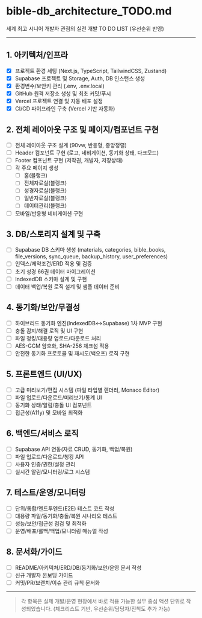 # bible-db_architecture_TODO.md

세계 최고 시니어 개발자 관점의 실전 개발 TO DO LIST (우선순위 반영)

---

## 1. 아키텍처/인프라
- [x] 프로젝트 환경 세팅 (Next.js, TypeScript, TailwindCSS, Zustand)
- [x] Supabase 프로젝트 및 Storage, Auth, DB 인스턴스 생성
- [x] 환경변수/보안키 관리 (.env, .env.local)
- [x] GitHub 원격 저장소 생성 및 최초 커밋/푸시
- [x] Vercel 프로젝트 연결 및 자동 배포 설정
- [x] CI/CD 파이프라인 구축 (Vercel 기반 자동화)

## 2. 전체 레이아웃 구조 및 페이지/컴포넌트 구현
- [ ] 전체 레이아웃 구조 설계 (90vw, 반응형, 중앙정렬)
- [ ] Header 컴포넌트 구현 (로고, 네비게이션, 동기화 상태, 다크모드)
- [ ] Footer 컴포넌트 구현 (저작권, 개발자, 저장상태)
- [ ] 각 주요 페이지 생성
  - [ ] 홈(블랭크)
  - [ ] 전체자료실(블랭크)
  - [ ] 성경자료실(블랭크)
  - [ ] 일반자료실(블랭크)
  - [ ] 데이터관리(블랭크)
- [ ] 모바일/반응형 네비게이션 구현

## 3. DB/스토리지 설계 및 구축
- [ ] Supabase DB 스키마 생성 (materials, categories, bible_books, file_versions, sync_queue, backup_history, user_preferences)
- [ ] 인덱스/제약조건/ERD 적용 및 검증
- [ ] 초기 성경 66권 데이터 마이그레이션
- [ ] IndexedDB 스키마 설계 및 구현
- [ ] 데이터 백업/복원 로직 설계 및 샘플 데이터 준비

## 4. 동기화/보안/무결성
- [ ] 하이브리드 동기화 엔진(IndexedDB↔Supabase) 1차 MVP 구현
- [ ] 충돌 감지/해결 로직 및 UI 구현
- [ ] 파일 청킹/대용량 업로드/다운로드 처리
- [ ] AES-GCM 암호화, SHA-256 체크섬 적용
- [ ] 안전한 동기화 프로토콜 및 재시도(백오프) 로직 구현

## 5. 프론트엔드 (UI/UX)
- [ ] 고급 미리보기/편집 시스템 (파일 타입별 렌더러, Monaco Editor)
- [ ] 파일 업로드/다운로드/미리보기/통계 UI
- [ ] 동기화 상태/알림/충돌 UI 컴포넌트
- [ ] 접근성(A11y) 및 모바일 최적화

## 6. 백엔드/서비스 로직
- [ ] Supabase API 연동(자료 CRUD, 동기화, 백업/복원)
- [ ] 파일 업로드/다운로드/청킹 API
- [ ] 사용자 인증/권한/설정 관리
- [ ] 실시간 알림/모니터링/로그 시스템

## 7. 테스트/운영/모니터링
- [ ] 단위/통합/엔드투엔드(E2E) 테스트 코드 작성
- [ ] 대용량 파일/동기화/충돌/복원 시나리오 테스트
- [ ] 성능/보안/접근성 점검 및 최적화
- [ ] 운영/배포/롤백/백업/모니터링 매뉴얼 작성

## 8. 문서화/가이드
- [ ] README/아키텍처/ERD/DB/동기화/보안/운영 문서 작성
- [ ] 신규 개발자 온보딩 가이드
- [ ] 커밋/PR/브랜치/이슈 관리 규칙 문서화

---

> 각 항목은 실제 개발/운영 현장에서 바로 적용 가능한 실무 중심 액션 단위로 작성되었습니다. (체크리스트 기반, 우선순위/담당자/진척도 추가 가능) 